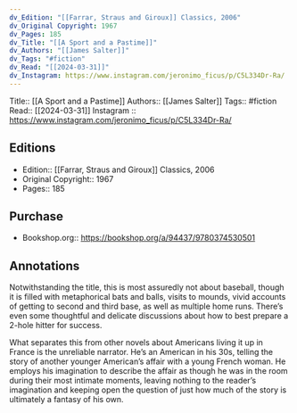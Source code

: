 ```yaml
---
dv_Edition: "[[Farrar, Straus and Giroux]] Classics, 2006"
dv_Original Copyright: 1967
dv_Pages: 185
dv_Title: "[[A Sport and a Pastime]]"
dv_Authors: "[[James Salter]]"
dv_Tags: "#fiction"
dv_Read: "[[2024-03-31]]"
dv_Instagram: https://www.instagram.com/jeronimo_ficus/p/C5L334Dr-Ra/
---
```

Title:: [[A Sport and a Pastime]]
Authors:: [[James Salter]]
Tags:: #fiction 
Read:: [[2024-03-31]]
Instagram :: https://www.instagram.com/jeronimo_ficus/p/C5L334Dr-Ra/



## Editions
- Edition:: [[Farrar, Straus and Giroux]] Classics, 2006
- Original Copyright:: 1967
- Pages:: 185

## Purchase
* Bookshop.org:: https://bookshop.org/a/94437/9780374530501
## Annotations

Notwithstanding the title, this is most assuredly not about baseball, though it is filled with metaphorical bats and balls, visits to mounds, vivid accounts of getting to second and third base, as well as multiple home runs. There’s even some thoughtful and delicate discussions about how to best prepare a 2-hole hitter for success.   
  
What separates this from other novels about Americans living it up in France is the unreliable narrator. He’s an American in his 30s, telling the story of another younger American’s affair with a young French woman. He employs his imagination to describe the affair as though he was in the room during their most intimate moments, leaving nothing to the reader’s imagination and keeping open the question of just how much of the story is ultimately a fantasy of his own.
